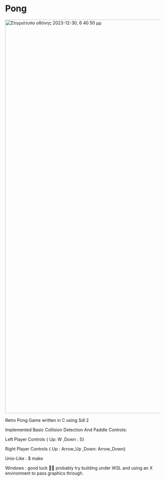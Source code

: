 # Pong


<img width="1278" alt="Στιγμιότυπο οθόνης 2023-12-30, 6 40 50 μμ" src="https://github.com/GeorgeKirirtsis/Pong/assets/151519458/d5da2167-6c69-4a12-aadb-30dcdf2016e2">

Retro Pong Game written in C using Sdl 2

Implemented Basic Collision Detection And Paddle Controls: 

Left Player Controls { Up: W ,Down : S}

Right Player Controls { Up : Arrow_Up ,Down: Arrow_Down}

Unix-Like : 
$ make

Windows :
good luck 🤷‍♂️ probably try building under WSL and using an X environment to pass graphics through.


